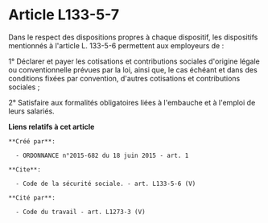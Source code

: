# Article L133-5-7

Dans le respect des dispositions propres à chaque dispositif, les dispositifs mentionnés à l'article L. 133-5-6 permettent
aux employeurs de : 

1° Déclarer et payer les cotisations et contributions sociales d'origine légale ou conventionnelle prévues par la loi, ainsi
que, le cas échéant et dans des conditions fixées par convention, d'autres cotisations et contributions sociales ; 

2° Satisfaire aux formalités obligatoires liées à l'embauche et à l'emploi de leurs salariés.

**Liens relatifs à cet article**

	**Créé par**:

	  - ORDONNANCE n°2015-682 du 18 juin 2015 - art. 1

	**Cite**:

	  - Code de la sécurité sociale. - art. L133-5-6 (V)

	**Cité par**:

	  - Code du travail - art. L1273-3 (V)
